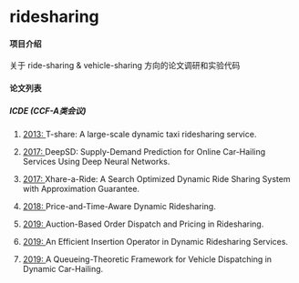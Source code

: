 # ridesharing

#### 项目介绍
关于 ride-sharing & vehicle-sharing 方向的论文调研和实验代码

#### 论文列表

##### ICDE (CCF-A类会议)

1. [ 2013: ](https://ieeexplore.ieee.org/document/6544843)T-share: A large-scale dynamic taxi ridesharing service.  

2. [ 2017: ](https://ieeexplore.ieee.org/document/7929980)DeepSD: Supply-Demand Prediction for Online Car-Hailing Services Using Deep Neural Networks.

3. [ 2017: ](https://ieeexplore.ieee.org/document/7930052)Xhare-a-Ride: A Search Optimized Dynamic Ride Sharing System with Approximation Guarantee.

4. [ 2018: ](https://ieeexplore.ieee.org/document/8509320)Price-and-Time-Aware Dynamic Ridesharing.

5. [ 2019: ](https://ieeexplore.ieee.org/document/8731370)Auction-Based Order Dispatch and Pricing in Ridesharing.

6. [ 2019: ](https://ieeexplore.ieee.org/document/8731569)An Efficient Insertion Operator in Dynamic Ridesharing Services.

7. [ 2019: ](https://ieeexplore.ieee.org/document/8731585)A Queueing-Theoretic Framework for Vehicle Dispatching in Dynamic Car-Hailing.